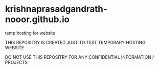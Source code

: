 # krishnaprasadgandrath-nooor.github.io
temp hosting for website

THIS REPOSITRY IS CREATED JUST TO TEST TEMPORARY HOSTING WEBSITE 

DO NOT USE THIS REPOSITRY FOR ANY CONFIDENTIAL INFORMATION / PROJECTS
